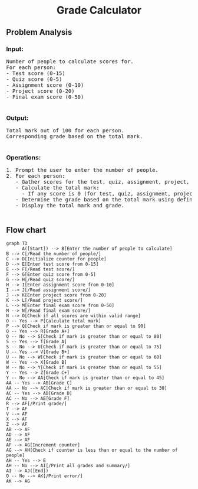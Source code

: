 <div align="center">
<h1> Grade Calculator </h1>
<div align ="left">
  
  <h2>Problem Analysis</h2>
    
  <h3>Input:</h3>
    <pre>
Number of people to calculate scores for.
For each person:
- Test score (0-15)
- Quiz score (0-5)
- Assignment score (0-10)
- Project score (0-20)
- Final exam score (0-50)
    </pre>
    
   <h3>Output:</h3>
    <pre>
Total mark out of 100 for each person.
Corresponding grade based on the total mark.
    </pre>

  <h3>Operations:</h3>
    <pre>
1. Prompt the user to enter the number of people.
2. For each person:
   - Gather scores for the test, quiz, assignment, project, and final exam.
   - Calculate the total mark:
     - If any score is 0 (for test, quiz, assignment, project, final exam), compute the total.
   - Determine the grade based on the total mark using defined thresholds.
   - Display the total mark and grade.
    </pre>
</body>
</html>
<h2>Flow chart</h2>
    
  ```mermaid
graph TD
        A([Start]) --> B[Enter the number of people to calculate]
B --> C[/Read the number of people/]
C --> D[Initialize counter for people]
D --> E[Enter test score from 0-15]
E --> F[/Read test score/]
F --> G[Enter quiz score from 0-5]
G --> H[/Read quiz score/]
H --> I[Enter assignment score from 0-10]
I --> J[/Read assignment score/]
J --> K[Enter project score from 0-20]
K --> L[/Read project score/]
L --> M[Enter final exam score from 0-50]
M --> N[/Read final exam score/]
N --> O[Check if all scores are within valid range]
O -- Yes --> P[Calculate total mark]
P --> Q[Check if mark is greater than or equal to 90]
Q -- Yes --> R[Grade A+]
Q -- No --> S[Check if mark is greater than or equal to 80]
S -- Yes --> T[Grade A]
S -- No --> U[Check if mark is greater than or equal to 75]
U -- Yes --> V[Grade B+]
U -- No --> W[Check if mark is greater than or equal to 60]
W -- Yes --> X[Grade B]
W -- No --> Y[Check if mark is greater than or equal to 55]
Y -- Yes --> Z[Grade C+]
Y -- No --> AA[Check if mark is greater than or equal to 45]
AA -- Yes --> AB[Grade C]
AA -- No --> AC[Check if mark is greater than or equal to 30]
AC -- Yes --> AD[Grade D]
AC -- No --> AE[Grade F]
R --> AF[/Print grade/]
T --> AF
V --> AF
X --> AF
Z --> AF
AB --> AF
AD --> AF
AE --> AF
AF --> AG[Increment counter]
AG --> AH[Check if counter is less than or equal to the number of people]
AH -- Yes --> E
AH -- No --> AI[/Print all grades and summary/]
AI --> AJ([End])
O -- No --> AK[/Print error/]
AK --> AG
```
```

